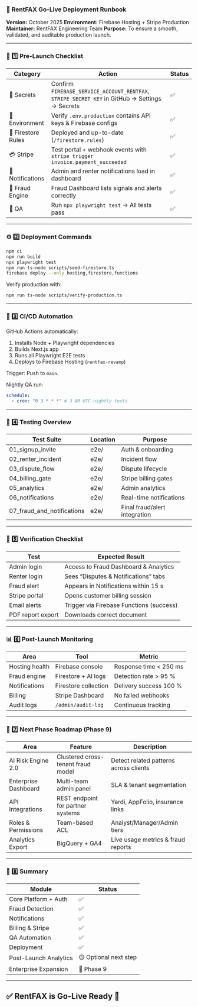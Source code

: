 ### 🚀 **RentFAX Go-Live Deployment Runbook**

**Version:** October 2025
**Environment:** Firebase Hosting + Stripe Production
**Maintainer:** RentFAX Engineering Team
**Purpose:** To ensure a smooth, validated, and auditable production launch.

---

### 🧭 1️⃣ Pre-Launch Checklist

| Category           | Action                                                                                         | Status |
| ------------------ | ---------------------------------------------------------------------------------------------- | ------ |
| 🔐 Secrets         | Confirm `FIREBASE_SERVICE_ACCOUNT_RENTFAX`, `STRIPE_SECRET_KEY` in GitHub → Settings → Secrets | ✅      |
| 🧩 Environment     | Verify `.env.production` contains API keys & Firebase configs                                  | ✅      |
| 🧠 Firestore Rules | Deployed and up-to-date (`/firestore.rules`)                                                   | ✅      |
| 💳 Stripe          | Test portal + webhook events with `stripe trigger invoice.payment_succeeded`                   | ✅      |
| 🔔 Notifications   | Admin and renter notifications load in dashboard                                               | ✅      |
| 🚨 Fraud Engine    | Fraud Dashboard lists signals and alerts correctly                                             | ✅      |
| 🧪 QA              | Run `npx playwright test` → All tests pass                                                     | ✅      |

---

### ⚙️ 2️⃣ Deployment Commands

```bash
npm ci
npm run build
npx playwright test
npm run ts-node scripts/seed-firestore.ts
firebase deploy --only hosting,firestore,functions
```

Verify production with:

```bash
npm run ts-node scripts/verify-production.ts
```

---

### 🧠 3️⃣ CI/CD Automation

GitHub Actions automatically:

1. Installs Node + Playwright dependencies
2. Builds Next.js app
3. Runs all Playwright E2E tests
4. Deploys to Firebase Hosting (`rentfax-revamp`)

Trigger: Push to `main`.

Nightly QA run:

```yaml
schedule:
  - cron: "0 3 * * *" # 3 AM UTC nightly tests
```

---

### 🧩 4️⃣ Testing Overview

| Test Suite                 | Location | Purpose                       |
| -------------------------- | -------- | ----------------------------- |
| 01_signup_invite           | e2e/     | Auth & onboarding             |
| 02_renter_incident         | e2e/     | Incident flow                 |
| 03_dispute_flow            | e2e/     | Dispute lifecycle             |
| 04_billing_gate            | e2e/     | Stripe billing gates          |
| 05_analytics               | e2e/     | Admin analytics               |
| 06_notifications           | e2e/     | Real-time notifications       |
| 07_fraud_and_notifications | e2e/     | Final fraud/alert integration |

---

### 🧾 5️⃣ Verification Checklist

| Test              | Expected Result                          |
| ----------------- | ---------------------------------------- |
| Admin login       | Access to Fraud Dashboard & Analytics    |
| Renter login      | Sees “Disputes & Notifications” tabs     |
| Fraud alert       | Appears in Notifications within 15 s     |
| Stripe portal     | Opens customer billing session           |
| Email alerts      | Trigger via Firebase Functions (success) |
| PDF report export | Downloads correct document               |

---

### 📊 6️⃣ Post-Launch Monitoring

| Area           | Tool                 | Metric                 |
| -------------- | -------------------- | ---------------------- |
| Hosting health | Firebase console     | Response time < 250 ms |
| Fraud engine   | Firestore + AI logs  | Detection rate > 95 %  |
| Notifications  | Firestore collection | Delivery success 100 % |
| Billing        | Stripe Dashboard     | No failed webhooks     |
| Audit logs     | `/admin/audit-log`   | Continuous tracking    |

---

### 🧠 7️⃣ Next Phase Roadmap (Phase 9)

| Area                 | Feature                            | Description                            |
| -------------------- | ---------------------------------- | -------------------------------------- |
| AI Risk Engine 2.0   | Clustered cross-tenant fraud model | Detect related patterns across clients |
| Enterprise Dashboard | Multi-team admin panel             | SLA & tenant segmentation              |
| API Integrations     | REST endpoint for partner systems  | Yardi, AppFolio, insurance links       |
| Roles & Permissions  | Team-based ACL                     | Analyst/Manager/Admin tiers            |
| Analytics Export     | BigQuery + GA4                     | Live usage metrics & fraud reports     |

---

### 🏁 8️⃣ Summary

| Module                | Status                |
| --------------------- | --------------------- |
| Core Platform + Auth  | ✅                     |
| Fraud Detection       | ✅                     |
| Notifications         | ✅                     |
| Billing & Stripe      | ✅                     |
| QA Automation         | ✅                     |
| Deployment            | ✅                     |
| Post-Launch Analytics | 🟡 Optional next step |
| Enterprise Expansion  | 🚀 Phase 9            |

---

## ✅ RentFAX is Go-Live Ready 🎉
